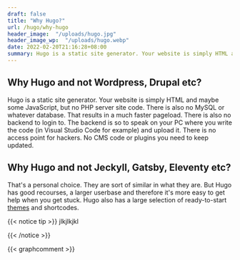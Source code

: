 ```yaml
---
draft: false
title: "Why Hugo?"
url: /hugo/why-hugo
header_image:  "/uploads/hugo.jpg"
header_image_wp:  "/uploads/hugo.webp"
date: 2022-02-20T21:16:28+08:00
summary: Hugo is a static site generator. Your website is simply HTML and maybe some JavaScript...
---
```


## Why Hugo and not Wordpress, Drupal etc?
Hugo is a static site generator. Your website is simply HTML and maybe some JavaScript, but no PHP server site code. There is also no MySQL or whatever database. That results in a much faster pageload. 
There is also no backend to login to. The backend is so to speak on your PC where you write the code (in Visual Studio Code for example) and upload it. There is no access point for hackers. No CMS code or plugins you need to keep updated. 

## Why Hugo and not Jeckyll, Gatsby, Eleventy etc?
That's a personal choice. They are sort of similar in what they are. But Hugo has good recourses, a larger userbase and therefore it's more easy to get help when you get stuck. 
Hugo also has a large selection of ready-to-start [themes](https://themes.gohugo.io/) and shortcodes. 

{{< notice tip >}}
jlkjlkjkl

{{< /notice >}}


  {{< graphcomment >}} 